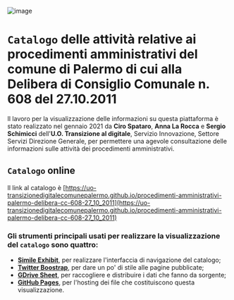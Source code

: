 ![image](https://raw.githubusercontent.com/UO-TransizioneDigitaleComunePalermo/procedimenti-amministrativi-comunepalermo/gh-pages/img/comune-palermo-innovazione.png)

# `Catalogo` delle attività relative ai procedimenti amministrativi del comune di Palermo di cui alla Delibera di Consiglio Comunale n. 608 del 27.10.2011


Il lavoro per la visualizzazione delle informazioni su questa piattaforma è stato realizzato nel gennaio 2021 da **Ciro Spataro**, **Anna La Rocca** e **Sergio Schimicci** dell'**U.O. Transizione al digitale**, Servizio Innovazione, Settore Servizi Direzione Generale, per permettere una agevole consultazione delle informazioni sulle attività dei procedimenti amministrativi.

## `Catalogo` online 
Il link al catalogo è [https://uo-transizionedigitalecomunepalermo.github.io/procedimenti-amministrativi-palermo-delibera-cc-608-27_10_2011](https://uo-transizionedigitalecomunepalermo.github.io/procedimenti-amministrativi-palermo-delibera-cc-608-27_10_2011)

### Gli strumenti principali usati per realizzare la visualizzazione del `catalogo` sono quattro:
- [**Simile Exhibit**](http://www.simile-widgets.org/exhibit3/), per realizzare l'interfaccia di navigazione del catalogo;
- [**Twitter Boostrap**](http://getbootstrap.com/), per dare un po' di stile alle pagine pubblicate;
- [**GDrive Sheet**](https://www.google.com/sheets/about/), per raccogliere e distribuire i dati che fanno da sorgente;
- [**GitHub Pages**](https://pages.github.com/), per l'hosting dei file che costituiscono questa visualizzazione.
